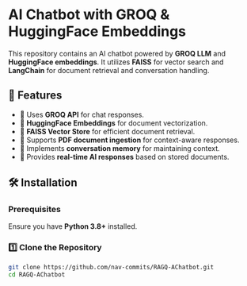# AI Chatbot with GROQ & HuggingFace Embeddings

This repository contains an AI chatbot powered by **GROQ LLM** and **HuggingFace embeddings**. It utilizes **FAISS** for vector search and **LangChain** for document retrieval and conversation handling.

## 🚀 Features
- 🔹 Uses **GROQ API** for chat responses.
- 🔹 **HuggingFace Embeddings** for document vectorization.
- 🔹 **FAISS Vector Store** for efficient document retrieval.
- 🔹 Supports **PDF document ingestion** for context-aware responses.
- 🔹 Implements **conversation memory** for maintaining context.
- 🔹 Provides **real-time AI responses** based on stored documents.

## 🛠 Installation
### Prerequisites
Ensure you have **Python 3.8+** installed.

### 1️⃣ Clone the Repository
```sh
git clone https://github.com/nav-commits/RAGQ-AChatbot.git
cd RAGQ-AChatbot
